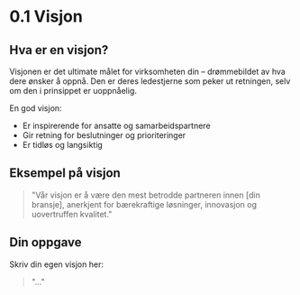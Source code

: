 # 0.1 Visjon

## Hva er en visjon?

Visjonen er det ultimate målet for virksomheten din – drømmebildet av hva dere ønsker å oppnå. Den er deres ledestjerne som peker ut retningen, selv om den i prinsippet er uoppnåelig.

En god visjon:
- Er inspirerende for ansatte og samarbeidspartnere
- Gir retning for beslutninger og prioriteringer
- Er tidløs og langsiktig

## Eksempel på visjon

> "Vår visjon er å være den mest betrodde partneren innen [din bransje], anerkjent for bærekraftige løsninger, innovasjon og uovertruffen kvalitet."

## Din oppgave

Skriv din egen visjon her:

> "..."